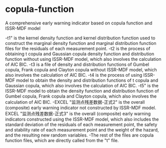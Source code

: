 # copula-function
A comprehensive early warning indicator based on copula function and ISSR-MDF model

-t1" is the kernel density function and kernel distribution function used to construct the marginal density function and marginal distribution function files for the residuals of each measurement point.
-t2 is the process of obtaining t copula and Gaussian copula density function and distribution function without using ISSR-MDF model, which also involves the calculation of AIC BIC.
-t3 is a file of density and distribution functions of Gumbel copula, Frank copula and Clayton copula without ISSR-MDF model, which also involves the calculation of AIC BIC.
-t4 is the process of using ISSR-MDF model to obtain the density and distribution functions of t copula and Gaussian copula, which also involves the calculation of AIC BIC.
-t5" is the ISSR-MDF model to obtain the density function and distribution function of Gumbel copula, Frank copula and Clayton copula, which also involves the calculation of AIC BIC.
-EXCEL "监测点残差数据-正式2" is the overall (composite) early warning indicator not constructed by ISSR-MDF model.
EXCEL "监测点残差数据-正式3" is the overall (composite) early warning indicators constructed using the ISSR-MDF model, which also includes the standard deviation of the residuals of each measurement point, the safety and stability rate of each measurement point and the weight of the hazard, and the resulting new random variables.
-The rest of the files are copula function files, which are directly called from the "t" file.
